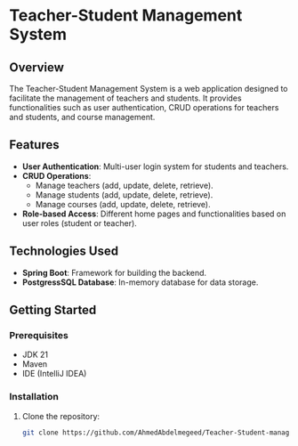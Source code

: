 # Teacher-Student Management System

## Overview

The Teacher-Student Management System is a web application designed to facilitate the management of teachers and students. It provides functionalities such as user authentication, CRUD operations for teachers and students, and course management.

## Features

- **User Authentication**: Multi-user login system for students and teachers.
- **CRUD Operations**: 
  - Manage teachers (add, update, delete, retrieve).
  - Manage students (add, update, delete, retrieve).
  - Manage courses (add, update, delete, retrieve).
- **Role-based Access**: Different home pages and functionalities based on user roles (student or teacher).

## Technologies Used

- **Spring Boot**: Framework for building the backend.
- **PostgressSQL Database**: In-memory database for data storage.
  
## Getting Started

### Prerequisites

- JDK 21
- Maven
- IDE (IntelliJ IDEA)

### Installation

1. Clone the repository:

   ```bash
   git clone https://github.com/AhmedAbdelmegeed/Teacher-Student-management-System.git
